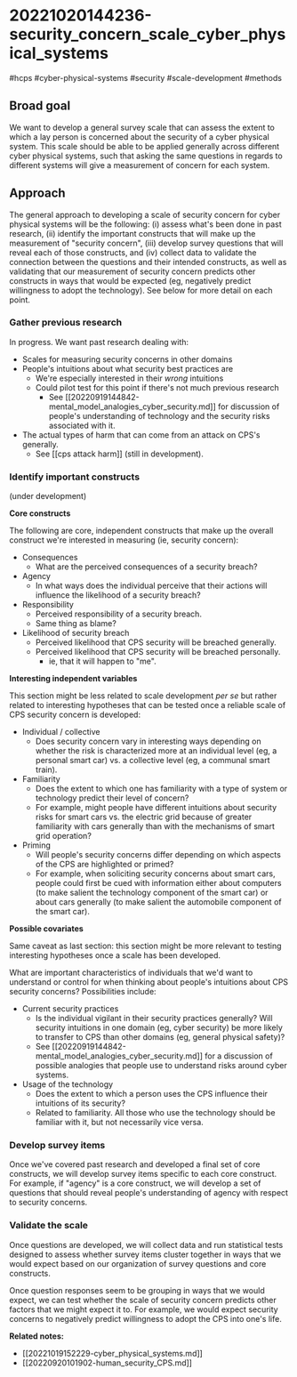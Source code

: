 # 20221020144236-security_concern_scale_cyber_physical_systems
#hcps #cyber-physical-systems #security #scale-development #methods

## Broad goal

We want to develop a general survey scale that can assess the extent to which
a lay person is concerned about the security of a cyber physical system. This
scale should be able to be applied generally across different cyber physical
systems, such that asking the same questions in regards to different systems
will give a measurement of concern for each system.

## Approach

The general approach to developing a scale of security concern for cyber
physical systems will be the following: (i) assess what's been done in past
research, (ii) identify the important constructs that will make up the
measurement of "security concern", (iii) develop survey questions that will
reveal each of those constructs, and (iv) collect data to validate the
connection between the questions and their intended constructs, as well as
validating that our measurement of security concern predicts other constructs
in ways that would be expected (eg, negatively predict willingness to adopt
the technology). See below for more detail on each point.


### Gather previous research

In progress. We want past research dealing with:

* Scales for measuring security concerns in other domains
* People's intuitions about what security best practices are
    * We're especially interested in their *wrong* intuitions
    * Could pilot test for this point if there's not much previous research
        * See [[20220919144842-mental_model_analogies_cyber_security.md]] for
            discussion of people's understanding of technology and the
            security risks associated with it.
* The actual types of harm that can come from an attack on CPS's generally.
	* See [[cps attack harm]] (still in development).

### Identify important constructs

(under development)

**Core constructs**

The following are core, independent constructs that make up the overall construct
we're interested in measuring (ie, security concern):

* Consequences
    * What are the perceived consequences of a security breach?
* Agency
    * In what ways does the individual perceive that their actions will
        influence the likelihood of a security breach?
* Responsibility
    * Perceived responsibility of a security breach.
    * Same thing as blame?
* Likelihood of security breach
    * Perceived likelihood that CPS security will be breached generally.
    * Perceived likelihood that CPS security will be breached personally.
        * ie, that it will happen to "me".

**Interesting independent variables**

This section might be less related to scale development *per se* but rather
related to interesting hypotheses that can be tested once a reliable scale of
CPS security concern is developed:

* Individual / collective
    * Does security concern vary in interesting ways depending on whether the
        risk is characterized more at an individual level (eg, a personal
        smart car) vs. a collective level (eg, a communal smart train).
* Familiarity
    * Does the extent to which one has familiarity with a type of system or
        technology predict their level of concern? 
    * For example, might people have different intuitions about security risks
        for smart cars vs. the electric grid because of greater familiarity with cars
        generally than with the mechanisms of smart grid
        operation?
* Priming
    * Will people's security concerns differ depending on which aspects of the
        CPS are highlighted or primed?
    * For example, when soliciting security concerns about smart cars, people
        could first be cued with information either about computers (to make
        salient the technology component of the smart car) or about cars
        generally (to make salient the automobile component of the smart car).

**Possible covariates**

Same caveat as last section: this section might be more relevant to testing
interesting hypotheses once a scale has been developed.

What are important characteristics of individuals that we'd want to understand
or control for when thinking about people's intuitions about CPS security
concerns? Possibilities include:

* Current security practices
    * Is the individual vigilant in their security practices generally? Will
        security intuitions in one domain (eg, cyber security) be more likely
        to transfer to CPS than other domains (eg, general physical safety)?
    * See [[20220919144842-mental_model_analogies_cyber_security.md]] for a
        discussion of possible analogies that people use to understand risks
        around cyber systems.
* Usage of the technology
    * Does the extent to which a person uses the CPS influence their
        intuitions of its security? 
    * Related to familiarity. All those who use the technology should be
        familiar with it, but not necessarily vice versa.

### Develop survey items

Once we've covered past research and developed a final set of core constructs,
we will develop survey items specific to each core construct. For example, if
"agency" is a core construct, we will develop a set of questions that should
reveal people's understanding of agency with respect to security concerns.

### Validate the scale

Once questions are developed, we will collect data and run statistical tests
designed to assess whether survey items cluster together in ways that we would
expect based on our organization of survey questions and core constructs.

Once question responses seem to be grouping in ways that we would expect, we
can test whether the scale of security concern predicts other factors that we
might expect it to. For example, we would expect security concerns to
negatively predict willingness to adopt the CPS into one's life.

**Related notes:**
* [[20221019152229-cyber_physical_systems.md]]
* [[20220920101902-human_security_CPS.md]]
